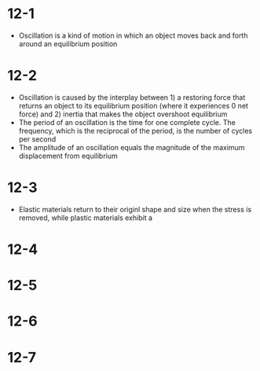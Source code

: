 # 12-1
- Oscillation is a kind of motion in which an object moves back and forth around an equilibrium position
# 12-2
- Oscillation is caused by the interplay between 1) a restoring force that returns an object to its equilibrium position (where it experiences 0 net force) and 2) inertia that makes the object overshoot equilibrium
- The period of an oscillation is the time for one complete cycle. The frequency, which is the reciprocal of the period, is the number of cycles per second
- The amplitude of an oscillation equals the magnitude of the maximum displacement from equilibrium
# 12-3
- Elastic materials return to their originl shape and size when the stress is removed, while plastic materials exhibit a 
# 12-4
# 12-5
# 12-6
# 12-7
